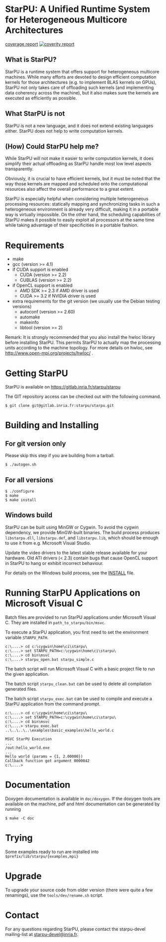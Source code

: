 <!---
StarPU --- Runtime system for heterogeneous multicore architectures.

Copyright (C) 2009-2021  Université de Bordeaux, CNRS (LaBRI UMR 5800), Inria

StarPU is free software; you can redistribute it and/or modify
it under the terms of the GNU Lesser General Public License as published by
the Free Software Foundation; either version 2.1 of the License, or (at
your option) any later version.

StarPU is distributed in the hope that it will be useful, but
WITHOUT ANY WARRANTY; without even the implied warranty of
MERCHANTABILITY or FITNESS FOR A PARTICULAR PURPOSE.

See the GNU Lesser General Public License in COPYING.LGPL for more details.
-->

# StarPU: A Unified Runtime System for Heterogeneous Multicore Architectures

[coverage report](https://sonarqube.inria.fr/sonarqube/dashboard?id=storm%3Astarpu%3Agit)
[![coverity report](https://scan.coverity.com/projects/7107/badge.svg)](https://scan.coverity.com/projects/starpu)


## What is StarPU?

StarPU is a runtime system that offers support for heterogeneous multicore
machines. While many efforts are devoted to design efficient computation kernels
for those architectures (e.g. to implement BLAS kernels on GPUs),
StarPU not only takes care of offloading such kernels (and
implementing data coherency across the machine), but it also makes
sure the kernels are executed as efficiently as possible.

## What StarPU is not

StarPU is not a new language, and it does not extend existing languages either.
StarPU does not help to write computation kernels.

## (How) Could StarPU help me?

While StarPU will not make it easier to write computation kernels, it does
simplify their actual offloading as StarPU handle most low level aspects
transparently.

Obviously, it is crucial to have efficient kernels, but it must be noted that
the way those kernels are mapped and scheduled onto the computational resources
also affect the overall performance to a great extent.

StarPU is especially helpful when considering multiple heterogeneous processing
resources: statically mapping and synchronizing tasks in such a heterogeneous
environment is already very difficult, making it in a portable way is virtually
impossible. On the other hand, the scheduling capabilities of StarPU makes it
possible to easily exploit all processors at the same time while taking
advantage of their specificities in a portable fashion.

# Requirements

* make
* gcc (version >= 4.1)
* if CUDA support is enabled
  * CUDA (version >= 2.2)
  * CUBLAS (version >= 2.2)
* if OpenCL support is enabled
  * AMD SDK >= 2.3 if AMD driver is used
  * CUDA >= 3.2 if NVIDIA driver is used
* extra requirements for the git version (we usually use the Debian testing versions)
  * autoconf (version >= 2.60)
  * automake
  * makeinfo
  * libtool (version >= 2)

Remark: It is strongly recommended that you also install the hwloc library
   before installing StarPU. This permits StarPU to actually map the processing
   units according to the machine topology. For more details on hwloc, see
   http://www.open-mpi.org/projects/hwloc/ .

# Getting StarPU

StarPU is available on https://gitlab.inria.fr/starpu/starpu

The GIT repository access can be checked out with the following command.

    $ git clone git@gitlab.inria.fr:starpu/starpu.git

# Building and Installing

## For git version only

Please skip this step if you are building from a tarball.

    $ ./autogen.sh

## For all versions

    $ ./configure
    $ make
    $ make install

## Windows build

StarPU can be built using MinGW or Cygwin.  To avoid the cygwin dependency,
we provide MinGW-built binaries.  The build process produces `libstarpu.dll`,
`libstarpu.def`, and `libstarpu.lib`, which should be enough to use it from e.g.
Microsoft Visual Studio.

Update the video drivers to the latest stable release available for your
hardware. Old ATI drivers (< 2.3) contain bugs that cause OpenCL support in
StarPU to hang or exhibit incorrect behaviour.

For details on the Windows build process, see the [INSTALL](https://gitlab.inria.fr/starpu/starpu/-/blob/master/INSTALL) file.

# Running StarPU Applications on Microsoft Visual C

Batch files are provided to run StarPU applications under Microsoft
Visual C. They are installed in `path_to_starpu/bin/msvc`.

To execute a StarPU application, you first need to set the environment
variable `STARPU_PATH`.

    c:\....> cd c:\cygwin\home\ci\starpu\
    c:\....> set STARPU_PATH=c:\cygwin\home\ci\starpu\
    c:\....> cd bin\msvc
    c:\....> starpu_open.bat starpu_simple.c

The batch script will run Microsoft Visual C with a basic project file
to run the given application.

The batch script `starpu_clean.bat` can be used to delete all
compilation generated files.

The batch script `starpu_exec.bat` can be used to compile and execute a
StarPU application from the command prompt.

    c:\....> cd c:\cygwin\home\ci\starpu\
    c:\....> set STARPU_PATH=c:\cygwin\home\ci\starpu\
    c:\....> cd bin\msvc
    c:\....> starpu_exec.bat ..\..\..\..\examples\basic_examples\hello_world.c

    MSVC StarPU Execution
    ...
    /out:hello_world.exe
    ...
    Hello world (params = {1, 2.00000})
    Callback function got argument 0000042
    c:\....>

# Documentation

Doxygen documentation is available in `doc/doxygen`. If the doxygen
tools are available on the machine, pdf and html documentation can be
generated by running

    $ make -C doc

# Trying

Some examples ready to run are installed into `$prefix/lib/starpu/{examples,mpi}`

# Upgrade

To upgrade your source code from older version (there were quite a few
renamings), use the `tools/dev/rename.sh` script.

# Contact

For any questions regarding StarPU, please contact the starpu-devel
mailing-list at starpu-devel@inria.fr.
